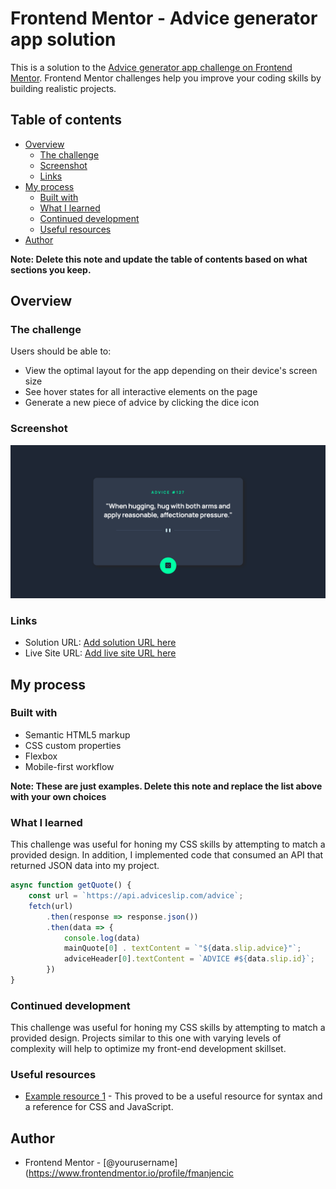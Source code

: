 # Frontend Mentor - Advice generator app solution

This is a solution to the [Advice generator app challenge on Frontend Mentor](https://www.frontendmentor.io/challenges/advice-generator-app-QdUG-13db). Frontend Mentor challenges help you improve your coding skills by building realistic projects.

## Table of contents

- [Overview](#overview)
  - [The challenge](#the-challenge)
  - [Screenshot](#screenshot)
  - [Links](#links)
- [My process](#my-process)
  - [Built with](#built-with)
  - [What I learned](#what-i-learned)
  - [Continued development](#continued-development)
  - [Useful resources](#useful-resources)
- [Author](#author)


**Note: Delete this note and update the table of contents based on what sections you keep.**

## Overview

### The challenge

Users should be able to:

- View the optimal layout for the app depending on their device's screen size
- See hover states for all interactive elements on the page
- Generate a new piece of advice by clicking the dice icon

### Screenshot

![](./images/screenshot.jpg)



### Links

- Solution URL: [Add solution URL here](https://github.com/fmanjencic/Advice-Generator-App)
- Live Site URL: [Add live site URL here](https://your-live-site-url.com)

## My process

### Built with

- Semantic HTML5 markup
- CSS custom properties
- Flexbox
- Mobile-first workflow

**Note: These are just examples. Delete this note and replace the list above with your own choices**

### What I learned

This challenge was useful for honing my CSS skills by attempting to match a provided design. In addition, I implemented code that consumed an API that returned JSON data into my project. 


```js
async function getQuote() {
    const url = `https://api.adviceslip.com/advice`;
    fetch(url)
        .then(response => response.json())
        .then(data => {
            console.log(data)
            mainQuote[0] . textContent = `"${data.slip.advice}"`;
            adviceHeader[0].textContent = `ADVICE #${data.slip.id}`;
        })
}
```


### Continued development

This challenge was useful for honing my CSS skills by attempting to match a provided design. Projects similar to this one with varying levels of complexity will help to optimize my front-end development skillset. 

### Useful resources

- [Example resource 1](https://www.w3schools.com) - This proved to be a useful resource for syntax and a reference for CSS and JavaScript. 

## Author

- Frontend Mentor - [@yourusername](https://www.frontendmentor.io/profile/fmanjencic



